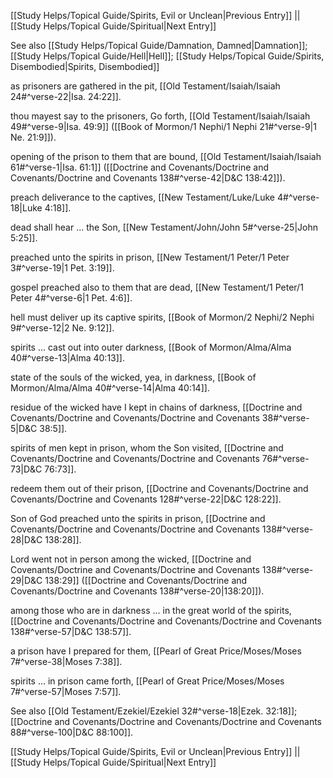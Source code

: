 [[Study Helps/Topical Guide/Spirits, Evil or Unclean|Previous Entry]]  ||  [[Study Helps/Topical Guide/Spiritual|Next Entry]]

 See also [[Study Helps/Topical Guide/Damnation, Damned|Damnation]]; [[Study Helps/Topical Guide/Hell|Hell]]; [[Study Helps/Topical Guide/Spirits, Disembodied|Spirits, Disembodied]]

 as prisoners are gathered in the pit, [[Old Testament/Isaiah/Isaiah 24#^verse-22|Isa. 24:22]].

 thou mayest say to the prisoners, Go forth, [[Old Testament/Isaiah/Isaiah 49#^verse-9|Isa. 49:9]] ([[Book of Mormon/1 Nephi/1 Nephi 21#^verse-9|1 Ne. 21:9]]).

 opening of the prison to them that are bound, [[Old Testament/Isaiah/Isaiah 61#^verse-1|Isa. 61:1]] ([[Doctrine and Covenants/Doctrine and Covenants/Doctrine and Covenants 138#^verse-42|D&C 138:42]]).

 preach deliverance to the captives, [[New Testament/Luke/Luke 4#^verse-18|Luke 4:18]].

 dead shall hear ... the Son, [[New Testament/John/John 5#^verse-25|John 5:25]].

 preached unto the spirits in prison, [[New Testament/1 Peter/1 Peter 3#^verse-19|1 Pet. 3:19]].

 gospel preached also to them that are dead, [[New Testament/1 Peter/1 Peter 4#^verse-6|1 Pet. 4:6]].

 hell must deliver up its captive spirits, [[Book of Mormon/2 Nephi/2 Nephi 9#^verse-12|2 Ne. 9:12]].

 spirits ... cast out into outer darkness, [[Book of Mormon/Alma/Alma 40#^verse-13|Alma 40:13]].

 state of the souls of the wicked, yea, in darkness, [[Book of Mormon/Alma/Alma 40#^verse-14|Alma 40:14]].

 residue of the wicked have I kept in chains of darkness, [[Doctrine and Covenants/Doctrine and Covenants/Doctrine and Covenants 38#^verse-5|D&C 38:5]].

 spirits of men kept in prison, whom the Son visited, [[Doctrine and Covenants/Doctrine and Covenants/Doctrine and Covenants 76#^verse-73|D&C 76:73]].

 redeem them out of their prison, [[Doctrine and Covenants/Doctrine and Covenants/Doctrine and Covenants 128#^verse-22|D&C 128:22]].

 Son of God preached unto the spirits in prison, [[Doctrine and Covenants/Doctrine and Covenants/Doctrine and Covenants 138#^verse-28|D&C 138:28]].

 Lord went not in person among the wicked, [[Doctrine and Covenants/Doctrine and Covenants/Doctrine and Covenants 138#^verse-29|D&C 138:29]] ([[Doctrine and Covenants/Doctrine and Covenants/Doctrine and Covenants 138#^verse-20|138:20]]).

 among those who are in darkness ... in the great world of the spirits, [[Doctrine and Covenants/Doctrine and Covenants/Doctrine and Covenants 138#^verse-57|D&C 138:57]].

 a prison have I prepared for them, [[Pearl of Great Price/Moses/Moses 7#^verse-38|Moses 7:38]].

 spirits ... in prison came forth, [[Pearl of Great Price/Moses/Moses 7#^verse-57|Moses 7:57]].

 See also [[Old Testament/Ezekiel/Ezekiel 32#^verse-18|Ezek. 32:18]]; [[Doctrine and Covenants/Doctrine and Covenants/Doctrine and Covenants 88#^verse-100|D&C 88:100]].

[[Study Helps/Topical Guide/Spirits, Evil or Unclean|Previous Entry]]  ||  [[Study Helps/Topical Guide/Spiritual|Next Entry]]